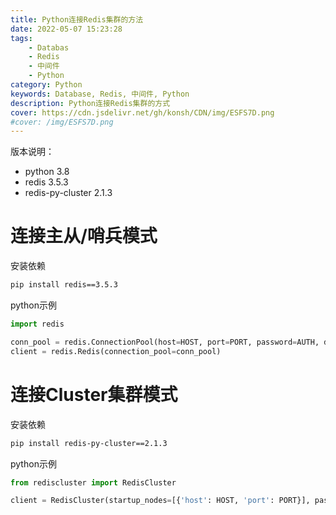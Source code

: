 ```yaml
---
title: Python连接Redis集群的方法
date: 2022-05-07 15:23:28
tags: 
    - Databas
    - Redis
    - 中间件
    - Python
category: Python
keywords: Database, Redis, 中间件, Python
description: Python连接Redis集群的方式
cover: https://cdn.jsdelivr.net/gh/konsh/CDN/img/ESFS7D.png
#cover: /img/ESFS7D.png
---
```


版本说明：
- python 3.8
- redis 3.5.3
- redis-py-cluster 2.1.3

# 连接主从/哨兵模式

安装依赖
```sh
pip install redis==3.5.3
```

python示例
```python
import redis

conn_pool = redis.ConnectionPool(host=HOST, port=PORT, password=AUTH, db=db)
client = redis.Redis(connection_pool=conn_pool)
```

# 连接Cluster集群模式
安装依赖
```sh
pip install redis-py-cluster==2.1.3
```

python示例
```python
from rediscluster import RedisCluster

client = RedisCluster(startup_nodes=[{'host': HOST, 'port': PORT}], password=AUTH, decode_responses=True, skip_full_coverage_check=True) # 若是连接不成功，则追加参数ssl=True
```
